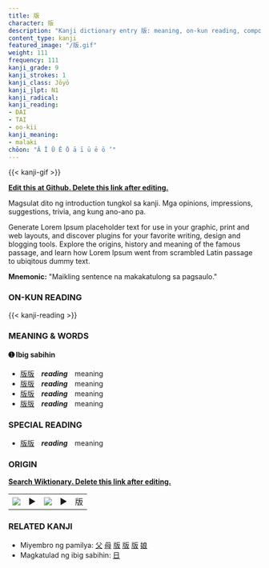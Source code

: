 ```yaml
---
title: 版
character: 版
description: "Kanji dictionary entry 版: meaning, on-kun reading, compounds, origin, related kanji"
content_type: kanji
featured_image: "/版.gif"
weight: 111
frequency: 111
kanji_grade: 9
kanji_strokes: 1
kanji_class: Jōyō
kanji_jlpt: N1
kanji_radical: 
kanji_reading: 
- DAI
- TAI
- oo-kii
kanji_meaning:
- malaki
chōon: "Ā Ī Ū Ē Ō ā ī ū ē ō ’"
---
```

[//]: # (Don't edit the line below. Kanji animated GIF code is automatically generated.)
{{< kanji-gif >}}

[//]: # (Edit below this line.)

**[Edit this at Github. Delete this link after editing.](https://github.com/tim0g/tim/tree/main/content/kanji/版/index.md)**

Magsulat dito ng introduction tungkol sa kanji. Mga opinions, impressions, suggestions, trivia, ang kung ano-ano pa.

Generate Lorem Ipsum placeholder text for use in your graphic, print and web layouts, and discover plugins for your favorite writing, design and blogging tools. Explore the origins, history and meaning of the famous passage, and learn how Lorem Ipsum went from scrambled Latin passage to ubiqitous dummy text.
 
**Mnemonic:** "Maikling sentence na makakatulong sa pagsaulo."

### ON-KUN READING

[//]: # (Don't edit the line below. ON-KUN READING code is automatically generated.)
{{< kanji-reading >}}

### MEANING & WORDS

#### ➊ **Ibig sabihin**
  - [版](../版)[版](../版)　***reading***　meaning
  - [版](../版)[版](../版)　***reading***　meaning
  - [版](../版)[版](../版)　***reading***　meaning
  - [版](../版)[版](../版)　***reading***　meaning

### SPECIAL READING
  - [版](../版)[版](../版)　***reading***　meaning

### ORIGIN

**[Search Wiktionary. Delete this link after editing.](https://wiktionary.org/wiki/版)**
<table class="kanji-table"><tr><td>
<img src="60px-版-bronze.svg.png">
</td><td>▶</td><td>
<img src="60px-版-oracle.svg.png">
</td><td>▶</td>
<td class="kanji-origin">版</td>
</tr></table>

### RELATED KANJI
- Miyembro ng pamilya: [父](../父) [母](../母) [版](../版) [版](../版) [版](../版) [娘](../娘)
- Magkatulad ng ibig sabihin: [日](../日)
